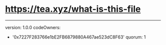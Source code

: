 # https://tea.xyz/what-is-this-file
---
version: 1.0.0
codeOwners:
  - '0x7227F283766e1bE2FB6879880A467ae523dC8F63'
quorum: 1
